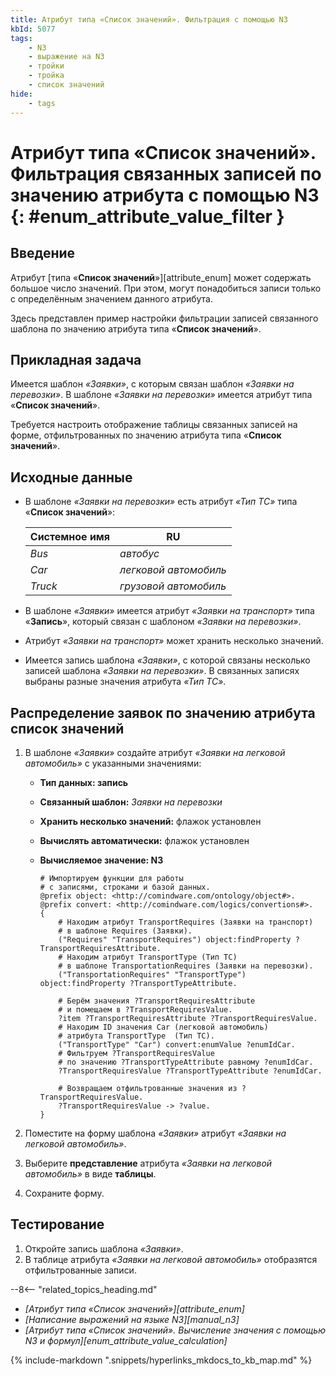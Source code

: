 ```yaml
---
title: Атрибут типа «Список значений». Фильтрация с помощью N3
kbId: 5077
tags:
    - N3
    - выражение на N3
    - тройки
    - тройка
    - список значений
hide:
    - tags
---
```


# Атрибут типа «Список значений». Фильтрация связанных записей по значению атрибута с помощью N3 {: #enum_attribute_value_filter }

## Введение

Атрибут [типа «**Список значений**»][attribute_enum] может содержать большое число значений. При этом, могут понадобиться записи только с определённым значением данного атрибута.

Здесь представлен пример настройки фильтрации записей связанного шаблона по значению атрибута типа «**Список значений**».

## Прикладная задача

Имеется шаблон _«Заявки»_, с которым связан шаблон _«Заявки на перевозки»_. В шаблоне _«Заявки на перевозки»_ имеется атрибут типа «**Список значений**».

Требуется настроить отображение таблицы связанных записей на форме, отфильтрованных по значению атрибута типа «**Список значений**».

## Исходные данные

- В шаблоне _«Заявки на перевозки»_ есть атрибут _«Тип ТС»_ типа «**Список значений**»:

    | Системное имя |  RU                    |
    | ------------- |  --------------------- |
    | _Bus_         |  _автобус_             |
    | _Car_         |  _легковой автомобиль_ |
    | _Truck_       |  _грузовой автомобиль_ |

- В шаблоне _«Заявки»_ имеется атрибут _«Заявки на транспорт»_ типа «**Запись**», который связан с шаблоном _«Заявки на перевозки»_.
- Атрибут _«Заявки на транспорт»_ может хранить несколько значений.
- Имеется запись шаблона _«Заявки»_, с которой связаны несколько записей шаблона _«Заявки на перевозки»_. В связанных записях выбраны разные значения атрибута _«Тип ТС»_.

## Распределение заявок по значению атрибута список значений

1. В шаблоне _«Заявки»_ создайте атрибут _«Заявки на легковой автомобиль»_ с указанными значениями:

    - **Тип данных: запись**
    - **Связанный шаблон:** _Заявки на перевозки_
    - **Хранить несколько значений:** флажок установлен
    - **Вычислять автоматически:** флажок установлен
    - **Вычисляемое значение: N3**

        ``` turtle
        # Импортируем функции для работы
        # с записями, строками и базой данных.
        @prefix object: <http://comindware.com/ontology/object#>.
        @prefix convert: <http://comindware.com/logics/convertions#>.
        {
            # Находим атрибут TransportRequires (Заявки на транспорт)
            # в шаблоне Requires (Заявки).
            ("Requires" "TransportRequires") object:findProperty ?TransportRequiresAttribute.
            # Находим атрибут TransportType (Тип ТС)
            # в шаблоне TransportationRequires (Заявки на перевозки).
            ("TransportationRequires" "TransportType") object:findProperty ?TransportTypeAttribute.

            # Берём значения ?TransportRequiresAttribute
            # и помещаем в ?TransportRequiresValue.
            ?item ?TransportRequiresAttribute ?TransportRequiresValue.
            # Находим ID значения Car (легковой автомобиль)
            # атрибута TransportType  (Тип ТС).
            ("TransportType" "Car") convert:enumValue ?enumIdCar.
            # Фильтруем ?TransportRequiresValue
            # по значению ?TransportTypeAttribute равному ?enumIdCar.
            ?TransportRequiresValue ?TransportTypeAttribute ?enumIdCar.
              
            # Возвращаем отфильтрованные значения из ?TransportRequiresValue.
            ?TransportRequiresValue -> ?value.
        }
        ```

2. Поместите на форму шаблона _«Заявки»_ атрибут _«Заявки на легковой автомобиль»_.
3. Выберите **представление** атрибута _«Заявки на легковой автомобиль»_ в виде **таблицы**.
4. Сохраните форму.

## Тестирование

1. Откройте запись шаблона _«Заявки»_.
2. В таблице атрибута _«Заявки на легковой автомобиль»_ отобразятся отфильтрованные записи.

<div class="relatedTopics" markdown="block">

--8<-- "related_topics_heading.md"

- _[Атрибут типа «Список значений»][attribute_enum]_
- _[Написание выражений на языке N3][manual_n3]_
- _[Атрибут типа «Список значений». Вычисление значения с помощью N3 и формул][enum_attribute_value_calculation]_

</div>

{%
include-markdown ".snippets/hyperlinks_mkdocs_to_kb_map.md"
%}
